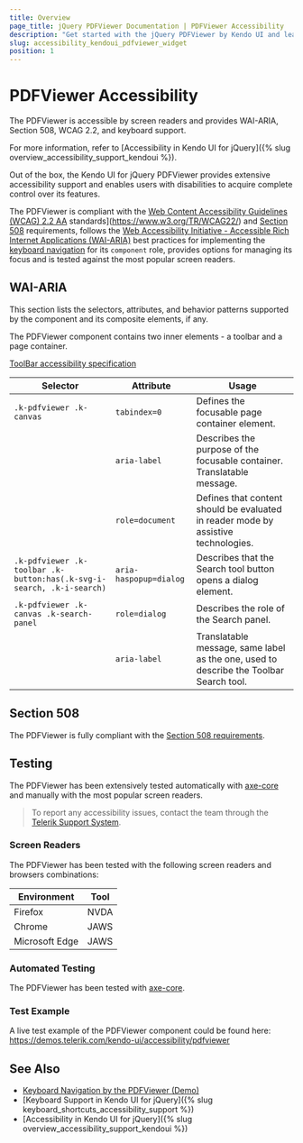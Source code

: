 ```yaml
---
title: Overview
page_title: jQuery PDFViewer Documentation | PDFViewer Accessibility
description: "Get started with the jQuery PDFViewer by Kendo UI and learn about its accessibility support for WAI-ARIA, Section 508, and WCAG 2.2."
slug: accessibility_kendoui_pdfviewer_widget
position: 1
---
```


# PDFViewer Accessibility

The PDFViewer is accessible by screen readers and provides WAI-ARIA, Section 508, WCAG 2.2, and keyboard support.

 For more information, refer to [Accessibility in Kendo UI for jQuery]({% slug overview_accessibility_support_kendoui %}).




Out of the box, the Kendo UI for jQuery PDFViewer provides extensive accessibility support and enables users with disabilities to acquire complete control over its features.


The PDFViewer is compliant with the [Web Content Accessibility Guidelines (WCAG) 2.2  AA](https://www.w3.org/TR/WCAG22/) standards](https://www.w3.org/TR/WCAG22/) and [Section 508](http://www.section508.gov/) requirements, follows the [Web Accessibility Initiative - Accessible Rich Internet Applications (WAI-ARIA)](https://www.w3.org/WAI/ARIA/apg/) best practices for implementing the [keyboard navigation](#keyboard-navigation) for its `component` role, provides options for managing its focus and is tested against the most popular screen readers.

## WAI-ARIA


This section lists the selectors, attributes, and behavior patterns supported by the component and its composite elements, if any.


The PDFViewer component contains two inner elements - a toolbar and a page container.

[ToolBar accessibility specification]({{toolbar_a11y_link}})

| Selector | Attribute | Usage |
| -------- | --------- | ----- |
| `.k-pdfviewer .k-canvas` | `tabindex=0` | Defines the focusable page container element. |
|  | `aria-label` | Describes the purpose of the focusable container. Translatable message. |
|  | `role=document` | Defines that content should be evaluated in reader mode by assistive technologies. |
| `.k-pdfviewer .k-toolbar .k-button:has(.k-svg-i-search, .k-i-search)` | `aria-haspopup=dialog` | Describes that the Search tool button opens a dialog element. |
| `.k-pdfviewer .k-canvas .k-search-panel` | `role=dialog` | Describes the role of the Search panel. |
|  | `aria-label` | Translatable message, same label as the one, used to describe the Toolbar Search tool. |

## Section 508


The PDFViewer is fully compliant with the [Section 508 requirements](http://www.section508.gov/).

## Testing


The PDFViewer has been extensively tested automatically with [axe-core](https://github.com/dequelabs/axe-core) and manually with the most popular screen readers.

> To report any accessibility issues, contact the team through the [Telerik Support System](https://www.telerik.com/account/support-center).

### Screen Readers


The PDFViewer has been tested with the following screen readers and browsers combinations:

| Environment | Tool |
| ----------- | ---- |
| Firefox | NVDA |
| Chrome | JAWS |
| Microsoft Edge | JAWS |



### Automated Testing
The PDFViewer has been tested with [axe-core](https://github.com/dequelabs/axe-core).
### Test Example
A live test example of the PDFViewer component could be found here: https://demos.telerik.com/kendo-ui/accessibility/pdfviewer
## See Also
* [Keyboard Navigation by the PDFViewer (Demo)](https://demos.telerik.com/kendo-ui/pdfviewer/keyboard-navigation)
* [Keyboard Support in Kendo UI for jQuery]({% slug keyboard_shortcuts_accessibility_support %})
* [Accessibility in Kendo UI for jQuery]({% slug overview_accessibility_support_kendoui %})